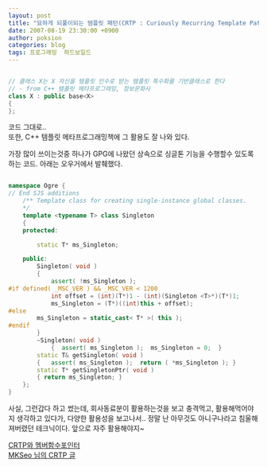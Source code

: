 ```yaml
---
layout: post
title: "묘하게 되풀이되는 템플릿 패턴(CRTP : Curiously Recurring Template Pattern)"
date: 2007-08-19 23:30:00 +0900
author: poksion
categories: blog
tags: 프로그래밍  하드보일드
---
```


```cpp

// 클래스 X는 X 자신을 템플릿 인수로 받는 템플릿 특수화를 기반클래스로 한다
// - from C++ 템플릿 메타프로그래밍, 정보문화사
class X : public base<X>
{
};

```

코드 그대로.. <br>
또한, C++ 템플릿 메타프로그래밍책에 그 활용도 잘 나와 있다.

가장 많이 쓰이는것중 하나가 GPG에 나왔던 상속으로 싱글톤 기능을 수행할수 있도록 하는 코드. 아래는 오우거에서 발췌했다.

```cpp

namespace Ogre {
// End SJS additions
    /** Template class for creating single-instance global classes.
    */
    template <typename T> class Singleton
    {
    protected:

        static T* ms_Singleton;

    public:
        Singleton( void )
        {
            assert( !ms_Singleton );
#if defined( _MSC_VER ) && _MSC_VER < 1200   
            int offset = (int)(T*)1 - (int)(Singleton <T>*)(T*)1;
            ms_Singleton = (T*)((int)this + offset);
#else
        ms_Singleton = static_cast< T* >( this );
#endif
        }
        ~Singleton( void )
            {  assert( ms_Singleton );  ms_Singleton = 0;  }
        static T& getSingleton( void )
        {   assert( ms_Singleton );  return ( *ms_Singleton ); }
        static T* getSingletonPtr( void )
        { return ms_Singleton; }
    };
}

```

사실, 그런갑다 하고 썼는데, 회사동료분이 활용하는것을 보고 충격먹고, 활용해먹어야지 생각하고 있다가, 다양한 활용성을 보고나서.. 정말 난 아무것도 아니구나라고 침울해져버렸던 테크닉이다. 앞으로 자주 활용해야지~

[CRTP와 멤버함수포인터](/blog//blog/2008/05/20/crtp-member-func-ptr.html)<br/>
[MKSeo 님의 CRTP 글](http://mkseo.pe.kr/blog/?p=1598)

